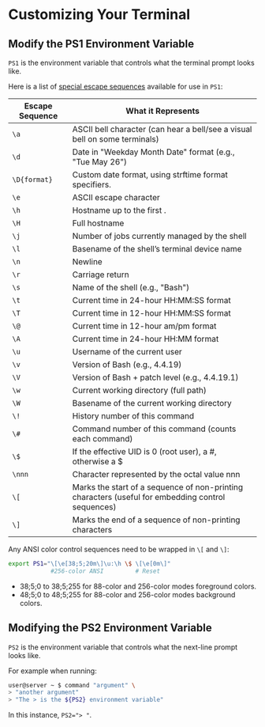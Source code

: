 
# Customizing Your Terminal



## Modify the PS1 Environment Variable

`PS1` is the environment variable that controls what the terminal prompt looks like.  

Here is a list of 
[special escape sequences](https://www.computerhope.com/unix/ubash.htm#prompting)
available for use in `PS1`:  

|  Escape Sequence  |   What it Represents      |
|-------------------|---------------------------|
|  `\a`          |   ASCII bell character (can hear a bell/see a visual bell on some terminals) |
|  `\d`          |   Date in "Weekday Month Date" format (e.g., "Tue May 26") |
|  `\D{format}`  |   Custom date format, using strftime format specifiers. |
|  `\e`          |   ASCII escape character |
|  `\h`          |   Hostname up to the first . |
|  `\H`          |   Full hostname |
|  `\j`          |   Number of jobs currently managed by the shell |
|  `\l`          |   Basename of the shell’s terminal device name |
|  `\n`          |   Newline |
|  `\r`          |   Carriage return |
|  `\s`          |   Name of the shell (e.g., "Bash") |
|  `\t`          |   Current time in 24-hour HH:MM:SS format |
|  `\T`          |   Current time in 12-hour HH:MM:SS format |
|  `\@`          |   Current time in 12-hour am/pm format |
|  `\A`          |   Current time in 24-hour HH:MM format |
|  `\u`          |   Username of the current user |
|  `\v`          |   Version of Bash (e.g., 4.4.19) |
|  `\V`          |   Version of Bash + patch level (e.g., 4.4.19.1) |
|  `\w`          |   Current working directory (full path) |
|  `\W`          |   Basename of the current working directory |
|  `\!`          |   History number of this command |
|  `\#`          |   Command number of this command (counts each command) |
|  `\$`          |   If the effective UID is 0 (root user), a #, otherwise a $ |
|  `\nnn`        |   Character represented by the octal value nnn |
|  `\[`          |   Marks the start of a sequence of non-printing characters (useful for embedding control sequences) |
|  `\]`          |   Marks the end of a sequence of non-printing characters |

Any ANSI color control sequences need to be wrapped in `\[` and `\]`:
```bash
export PS1="\[\e[38;5;20m\]\u:\h \$ \[\e[0m\]"
            #256-color ANSI         # Reset
```
* 38;5;0 to 38;5;255 for 88-color and 256-color modes foreground colors.
* 48;5;0 to 48;5;255 for 88-color and 256-color modes background colors.

## Modifying the PS2 Environment Variable

`PS2` is the environment variable that controls what the next-line prompt looks like.  

For example when running:
```bash
user@server ~ $ command "argument" \
> "another argument"
> "The > is the ${PS2} environment variable"
```
In this instance, `PS2="> "`.  



